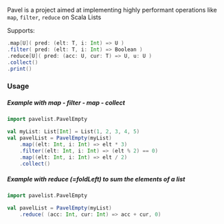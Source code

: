 
Pavel is a project aimed at implementing highly performant operations like `map`, `filter`, `reduce` on Scala Lists

Supports:

```scala
.map[U]( pred: (elt: T, i: Int) => U )
.filter( pred: (elt: T, i: Int) => Boolean )
.reduce[U]( pred: (acc: U, cur: T) => U, u: U )
.collect()
.print()
```

### Usage

##### Example with map - filter - map - collect

```scala
import pavelist.PavelEmpty

val myList: List[Int] = List(1, 2, 3, 4, 5)
val pavelList = PavelEmpty(myList)
    .map((elt: Int, i: Int) => elt * 3)
    .filter((elt: Int, i: Int) => (elt % 2) == 0)
    .map((elt: Int, i: Int) => elt / 2)
    .collect()
```

##### Example with reduce (=foldLeft) to sum the elements of a list
```scala
import pavelist.PavelEmpty

val pavelList = PavelEmpty(myList)
    .reduce( (acc: Int, cur: Int) => acc + cur, 0)
```